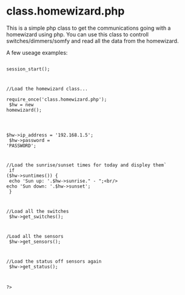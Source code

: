 class.homewizard.php
=======

This is a simple php class to get the communications going with a homewizard using php.
You can use this class to controll switches/dimmers/somfy and read all the data from the homewizard.

A few useage examples:

<code>
<?php

session_start();

//Load the homewizard class...<br/>
require_once('class.homewizard.php');<br/>
$hw = new homewizard();<br/><br/>

$hw->ip_address = '192.168.1.5';<br/>
$hw->password = 'PASSWORD';<br/>

//Load the sunrise/sunset times for today and displey them`<br/>
if ($hw->suntimes()) {<br/>
	echo 'Sun up: '.$hw->sunrise." - ";<br/>
	echo 'Sun down: '.$hw->sunset';<br/>
}<br/>

//Load all the switches<br/>
$hw->get_switches();<br/>

/Load all the sensors<br/>
$hw->get_sensors();

//Load the status off sensors again<br/>
$hw->get_status();

?>
</code>
